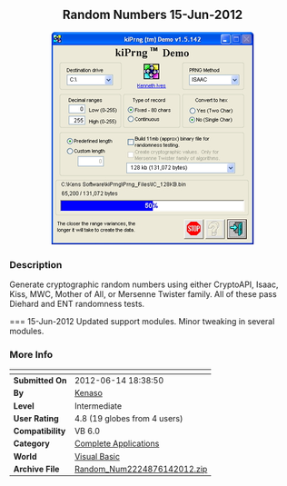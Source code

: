 ﻿<div align="center">

## Random Numbers  15\-Jun\-2012

<img src="PIC20111113847116621.jpg">
</div>

### Description

Generate cryptographic random numbers using either CryptoAPI, Isaac, Kiss, MWC, Mother of All, or Mersenne Twister family. All of these pass Diehard and ENT randomness tests.

=== 15-Jun-2012 Updated support modules. Minor tweaking in several modules.
 
### More Info
 


<span>             |<span>
---                |---
**Submitted On**   |2012-06-14 18:38:50
**By**             |[Kenaso](https://github.com/Planet-Source-Code/PSCIndex/blob/master/ByAuthor/kenaso.md)
**Level**          |Intermediate
**User Rating**    |4.8 (19 globes from 4 users)
**Compatibility**  |VB 6\.0
**Category**       |[Complete Applications](https://github.com/Planet-Source-Code/PSCIndex/blob/master/ByCategory/complete-applications__1-27.md)
**World**          |[Visual Basic](https://github.com/Planet-Source-Code/PSCIndex/blob/master/ByWorld/visual-basic.md)
**Archive File**   |[Random\_Num2224876142012\.zip](https://github.com/Planet-Source-Code/kenaso-random-numbers-15-jun-2012__1-73502/archive/master.zip)








